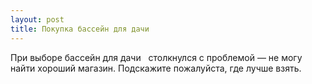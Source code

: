 ```yaml
---
layout: post 
title: Покупка бассейн для дачи ‌ ‌ 
--- 
```

При выборе бассейн для дачи ‌ ‌ столкнулся с проблемой — не могу найти хороший магазин. Подскажите пожалуйста, где лучше взять.